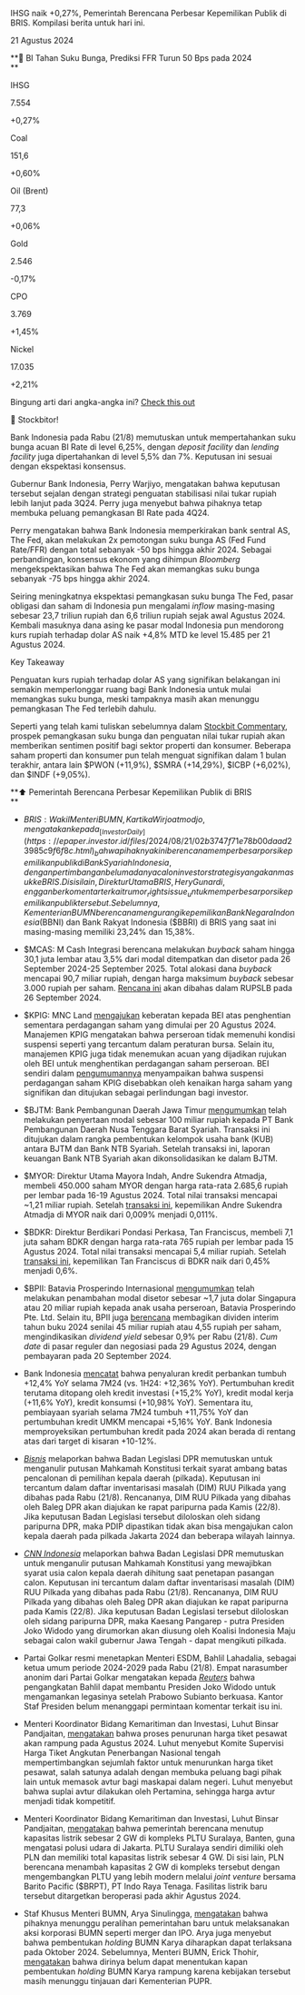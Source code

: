 IHSG naik +0,27%, Pemerintah Berencana Perbesar Kepemilikan Publik di BRIS. Kompilasi berita untuk hari ini.

21 Agustus 2024

**🏦 BI Tahan Suku Bunga, Prediksi FFR Turun 50 Bps pada 2024  
**

IHSG

7.554

+0,27%

Coal

151,6

+0,60%

Oil (Brent)

77,3

+0,06%

Gold

2.546

\-0,17%

CPO

3.769

+1,45%

Nickel

17.035

+2,21%

Bingung arti dari angka-angka ini? [Check this out](https://emailer.stockbit.com/t/c/5964b955-81d7-448a-b81d-24b0b429bf48/49345f88-af1c-4d9d-82e8-fd2c1213d7ea)

👋 Stockbitor!

Bank Indonesia pada Rabu (21/8) memutuskan untuk mempertahankan suku bunga acuan BI Rate di level 6,25%, dengan _deposit facility_ dan _lending facility_ juga dipertahankan di level 5,5% dan 7%. Keputusan ini sesuai dengan ekspektasi konsensus.

Gubernur Bank Indonesia, Perry Warjiyo, mengatakan bahwa keputusan tersebut sejalan dengan strategi penguatan stabilisasi nilai tukar rupiah lebih lanjut pada 3Q24. Perry juga menyebut bahwa pihaknya tetap membuka peluang pemangkasan BI Rate pada 4Q24.

Perry mengatakan bahwa Bank Indonesia memperkirakan bank sentral AS, The Fed, akan melakukan 2x pemotongan suku bunga AS (Fed Fund Rate/FFR) dengan total sebanyak -50 bps hingga akhir 2024. Sebagai perbandingan, konsensus ekonom yang dihimpun _Bloomberg_ mengekspektasikan bahwa The Fed akan memangkas suku bunga sebanyak -75 bps hingga akhir 2024.

Seiring meningkatnya ekspektasi pemangkasan suku bunga The Fed, pasar obligasi dan saham di Indonesia pun mengalami _inflow_ masing-masing sebesar 23,7 triliun rupiah dan 6,6 triliun rupiah sejak awal Agustus 2024. Kembali masuknya dana asing ke pasar modal Indonesia pun mendorong kurs rupiah terhadap dolar AS naik +4,8% MTD ke level 15.485 per 21 Agustus 2024.

Key Takeaway

Penguatan kurs rupiah terhadap dolar AS yang signifikan belakangan ini semakin memperlonggar ruang bagi Bank Indonesia untuk mulai memangkas suku bunga, meski tampaknya masih akan menunggu pemangkasan The Fed terlebih dahulu.

Seperti yang telah kami tuliskan sebelumnya dalam [Stockbit Commentary](https://stockbit.com/post/15440026), prospek pemangkasan suku bunga dan penguatan nilai tukar rupiah akan memberikan sentimen positif bagi sektor properti dan konsumer. Beberapa saham properti dan konsumer pun telah menguat signifikan dalam 1 bulan terakhir, antara lain $PWON (+11,9%), $SMRA (+14,29%), $ICBP (+6,02%), dan $INDF (+9,05%).

**⬆️ Pemerintah Berencana Perbesar Kepemilikan Publik di BRIS  
**

- $BRIS: Wakil Menteri BUMN, Kartika Wirjoatmodjo, mengatakan kepada _[Investor Daily](https://epaper.investor.id/files/2024/08/21/02b3747f71e78b00daad23985c9f6f8c.html)_ bahwa pihaknya kini berencana memperbesar porsi kepemilikan publik di Bank Syariah Indonesia, dengan pertimbangan belum adanya calon investor strategis yang akan masuk ke BRIS. Di sisi lain, Direktur Utama BRIS, Hery Gunardi, enggan berkomentar terkait rumor _rights issue_ untuk memperbesar porsi kepemilikan publik tersebut. Sebelumnya, Kementerian BUMN berencana mengurangi kepemilikan Bank Negara Indonesia ($BBNI) dan Bank Rakyat Indonesia ($BBRI) di BRIS yang saat ini masing-masing memiliki 23,24% dan 15,38%.
- $MCAS: M Cash Integrasi berencana melakukan _buyback_ saham hingga 30,1 juta lembar atau 3,5% dari modal ditempatkan dan disetor pada 26 September 2024-25 September 2025. Total alokasi dana _buyback_ mencapai 90,7 miliar rupiah, dengan harga maksimum _buyback_ sebesar 3.000 rupiah per saham. [Rencana ini](https://www.idx.co.id/StaticData/NewsAndAnnouncement/ANNOUNCEMENTSTOCK/From_EREP/202408/68a9def9e6_b1466aa9d1.pdf) akan dibahas dalam RUPSLB pada 26 September 2024.
- $KPIG: MNC Land [mengajukan](https://www.idx.co.id/StaticData/NewsAndAnnouncement/ANNOUNCEMENTSTOCK/From_EREP/202408/3f0111cbe0_9e8f5ee0ef.pdf) keberatan kepada BEI atas penghentian sementara perdagangan saham yang dimulai per 20 Agustus 2024. Manajemen KPIG mengatakan bahwa perseroan tidak memenuhi kondisi suspensi seperti yang tercantum dalam peraturan bursa. Selain itu, manajemen KPIG juga tidak menemukan acuan yang dijadikan rujukan oleh BEI untuk menghentikan perdagangan saham perseroan. BEI sendiri dalam [pengumumannya](https://katadata.co.id/finansial/bursa/66c55881e01e2/keberatan-sahamnya-digembok-emiten-hary-tanoe-kpig-layangkan-surat-ke-bei) menyampaikan bahwa suspensi perdagangan saham KPIG disebabkan oleh kenaikan harga saham yang signifikan dan ditujukan sebagai perlindungan bagi investor.
- $BJTM: Bank Pembangunan Daerah Jawa Timur [mengumumkan](https://www.idx.co.id/StaticData/NewsAndAnnouncement/ANNOUNCEMENTSTOCK/From_EREP/202408/63682c790a_d70132ce8f.pdf) telah melakukan penyertaan modal sebesar 100 miliar rupiah kepada PT Bank Pembangunan Daerah Nusa Tenggara Barat Syariah. Transaksi ini ditujukan dalam rangka pembentukan kelompok usaha bank (KUB) antara BJTM dan Bank NTB Syariah. Setelah transaksi ini, laporan keuangan Bank NTB Syariah akan dikonsolidasikan ke dalam BJTM.
- $MYOR: Direktur Utama Mayora Indah, Andre Sukendra Atmadja, membeli 450.000 saham MYOR dengan harga rata-rata 2.685,6 rupiah per lembar pada 16-19 Agustus 2024. Total nilai transaksi mencapai ~1,21 miliar rupiah. Setelah [transaksi ini](https://www.idx.co.id/StaticData/NewsAndAnnouncement/ANNOUNCEMENTSTOCK/From_EREP/202408/3a433770b9_9cd7926695.pdf), kepemilikan Andre Sukendra Atmadja di MYOR naik dari 0,009% menjadi 0,011%.
- $BDKR: Direktur Berdikari Pondasi Perkasa, Tan Franciscus, membeli 7,1 juta saham BDKR dengan harga rata-rata 765 rupiah per lembar pada 15 Agustus 2024. Total nilai transaksi mencapai 5,4 miliar rupiah. Setelah [transaksi ini](https://www.idx.co.id/StaticData/NewsAndAnnouncement/ANNOUNCEMENTSTOCK/From_EREP/202408/a9690a649c_a5f2f6228f.pdf), kepemilikan Tan Franciscus di BDKR naik dari 0,45% menjadi 0,6%.
- $BPII: Batavia Prosperindo Internasional [mengumumkan](https://www.idx.co.id/StaticData/NewsAndAnnouncement/ANNOUNCEMENTSTOCK/From_EREP/202408/191ec9d0ce_e3f8dddef0.pdf) telah melakukan penambahan modal disetor sebesar ~1,7 juta dolar Singapura atau 20 miliar rupiah kepada anak usaha perseroan, Batavia Prosperindo Pte. Ltd. Selain itu, BPII juga [berencana](https://www.idx.co.id/StaticData/NewsAndAnnouncement/ANNOUNCEMENTSTOCK/From_EREP/202408/3becbdafc7_ba8c5d6dac.pdf) membagikan dividen interim tahun buku 2024 senilai 45 miliar rupiah atau 4,55 rupiah per saham, mengindikasikan _dividend yield_ sebesar 0,9% per Rabu (21/8). _Cum date_ di pasar reguler dan negosiasi pada 29 Agustus 2024, dengan pembayaran pada 20 September 2024.

- Bank Indonesia [mencatat](https://www.bi.go.id/id/publikasi/ruang-media/news-release/Pages/sp_2617924.aspx) bahwa penyaluran kredit perbankan tumbuh +12,4% YoY selama 7M24 (vs. 1H24: +12,36% YoY). Pertumbuhan kredit terutama ditopang oleh kredit investasi (+15,2% YoY), kredit modal kerja (+11,6% YoY), kredit konsumsi (+10,98% YoY). Sementara itu, pembiayaan syariah selama 7M24 tumbuh +11,75% YoY dan pertumbuhan kredit UMKM mencapai +5,16% YoY. Bank Indonesia memproyeksikan pertumbuhan kredit pada 2024 akan berada di rentang atas dari target di kisaran +10-12%.
- _[Bisnis](https://kabar24.bisnis.com/read/20240821/15/1792814/baleg-dpr-anulir-putusan-mk-pdip-dijegal-ajukan-cagub-di-pilkada-2024)_ melaporkan bahwa Badan Legislasi DPR memutuskan untuk menganulir putusan Mahkamah Konstitusi terkait syarat ambang batas pencalonan di pemilihan kepala daerah (pilkada). Keputusan ini tercantum dalam daftar inventarisasi masalah (DIM) RUU Pilkada yang dibahas pada Rabu (21/8). Rencananya, DIM RUU Pilkada yang dibahas oleh Baleg DPR akan diajukan ke rapat paripurna pada Kamis (22/8). Jika keputusan Badan Legislasi tersebut diloloskan oleh sidang paripurna DPR, maka PDIP dipastikan tidak akan bisa mengajukan calon kepala daerah pada pilkada Jakarta 2024 dan beberapa wilayah lainnya.
- _[CNN Indonesia](https://www.cnnindonesia.com/nasional/20240821121822-32-1135681/dpr-tolak-putusan-mk-soal-syarat-batas-usia-calon-kepala-daerah)_ melaporkan bahwa Badan Legislasi DPR memutuskan untuk menganulir putusan Mahkamah Konstitusi yang mewajibkan syarat usia calon kepala daerah dihitung saat penetapan pasangan calon. Keputusan ini tercantum dalam daftar inventarisasi masalah (DIM) RUU Pilkada yang dibahas pada Rabu (21/8). Rencananya, DIM RUU Pilkada yang dibahas oleh Baleg DPR akan diajukan ke rapat paripurna pada Kamis (22/8). Jika keputusan Badan Legislasi tersebut diloloskan oleh sidang paripurna DPR, maka Kaesang Pangarep - putra Presiden Joko Widodo yang dirumorkan akan diusung oleh Koalisi Indonesia Maju sebagai calon wakil gubernur Jawa Tengah - dapat mengikuti pilkada.
- Partai Golkar resmi menetapkan Menteri ESDM, Bahlil Lahadalia, sebagai ketua umum periode 2024-2029 pada Rabu (21/8). Empat narasumber anonim dari Partai Golkar mengatakan kepada _[Reuters](https://www.reuters.com/world/asia-pacific/indonesias-golkar-party-poised-elect-jokowi-ally-as-chief-2024-08-21/)_ bahwa pengangkatan Bahlil dapat membantu Presiden Joko Widodo untuk mengamankan legasinya setelah Prabowo Subianto berkuasa. Kantor Staf Presiden belum menanggapi permintaan komentar terkait isu ini.
- Menteri Koordinator Bidang Kemaritiman dan Investasi, Luhut Binsar Pandjaitan, [mengatakan](https://money.kompas.com/read/2024/08/20/084000326/luhut-pastikan-evaluasi-penurunan-harga-tiket-pesawat-rampung-bulan-ini) bahwa proses penurunan harga tiket pesawat akan rampung pada Agustus 2024. Luhut menyebut Komite Supervisi Harga Tiket Angkutan Penerbangan Nasional tengah mempertimbangkan sejumlah faktor untuk menurunkan harga tiket pesawat, salah satunya adalah dengan membuka peluang bagi pihak lain untuk memasok avtur bagi maskapai dalam negeri. Luhut menyebut bahwa suplai avtur dilakukan oleh Pertamina, sehingga harga avtur menjadi tidak kompetitif.
- Menteri Koordinator Bidang Kemaritiman dan Investasi, Luhut Binsar Pandjaitan, [mengatakan](https://www.reuters.com/business/environment/indonesia-may-shut-part-suralaya-coal-power-plant-curb-pollution-2024-08-21/) bahwa pemerintah berencana menutup kapasitas listrik sebesar 2 GW di kompleks PLTU Suralaya, Banten, guna mengatasi polusi udara di Jakarta. PLTU Suralaya sendiri dimiliki oleh PLN dan memiliki total kapasitas listrik sebesar 4 GW. Di sisi lain, PLN berencana menambah kapasitas 2 GW di kompleks tersebut dengan mengembangkan PLTU yang lebih modern melalui _joint venture_ bersama Barito Pacific ($BRPT), PT Indo Raya Tenaga. Fasilitas listrik baru tersebut ditargetkan beroperasi pada akhir Agustus 2024.
- Staf Khusus Menteri BUMN, Arya Sinulingga, [mengatakan](https://katadata.co.id/finansial/korporasi/66c46a80b6304/rencana-merger-dan-ipo-bumn-masih-tunggu-pergantian-pemerintahan-baru) bahwa pihaknya menunggu peralihan pemerintahan baru untuk melaksanakan aksi korporasi BUMN seperti merger dan IPO. Arya juga menyebut bahwa pembentukan _holding_ BUMN Karya diharapkan dapat terlaksana pada Oktober 2024. Sebelumnya, Menteri BUMN, Erick Thohir, [mengatakan](https://www.bloombergtechnoz.com/detail-news/43257/erick-thohir-soal-merger-bumn-karya-tunggu-putusan-menteri-pupr) bahwa dirinya belum dapat menentukan kapan pembentukan _holding_ BUMN Karya rampung karena kebijakan tersebut masih menunggu tinjauan dari Kementerian PUPR.
